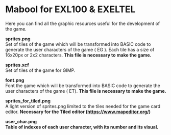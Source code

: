 # Mabool for EXL100 & EXELTEL

Here you can find all the graphic resources useful for the development of the game.

<b>sprites.png</b><br>
Set of tiles of the game which will be transformed into BASIC code to generate the user characters of the game ( EG ). Each tile has a size of 16x20px or 2x2 characters. <b>This file is necessary to make the game.</b>

<b>sprites.xcf</b><br>
Set of tiles of the game for GIMP.</b>

<b>font.png</b><br>
Font the game which will be transformed into BASIC code to generate the user characters of the game ( ET). <b>This file is necessary to make the game.</b>

<b>sprites_for_tiled.png</b><br>
A light version of sprites.png limited to the tiles needed for the game card editor. <b>Necessary for the Tiled editor (https://www.mapeditor.org/)<b>

<b>user_char.png</b><br>
Table of indexes of each user character, with its number and its visual.

